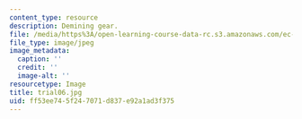 ```yaml
---
content_type: resource
description: Demining gear.
file: /media/https%3A/open-learning-course-data-rc.s3.amazonaws.com/ec-s06-design-for-demining-spring-2007/ff53ee745f247071d837e92a1ad3f375_trial06.jpg
file_type: image/jpeg
image_metadata:
  caption: ''
  credit: ''
  image-alt: ''
resourcetype: Image
title: trial06.jpg
uid: ff53ee74-5f24-7071-d837-e92a1ad3f375
---
```

